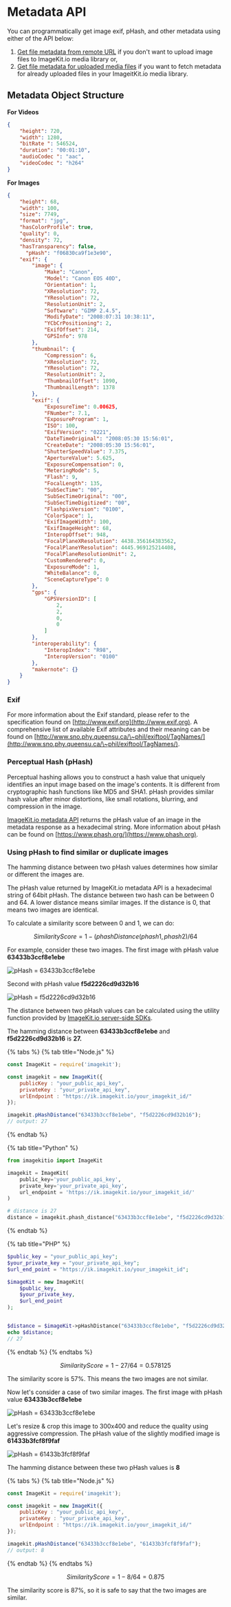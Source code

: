 # Metadata API

You can programmatically get image exif, pHash, and other metadata using either of the API below:

1. [Get file metadata from remote URL](get-image-metadata-from-remote-url.md) if you don't want to upload image files to ImageKit.io media library or,
2. [Get file metadata for uploaded media files](get-image-metadata-for-uploaded-media-files.md) if you want to fetch metadata for already uploaded files in your ImageitKit.io media library.

## Metadata Object Structure

**For Videos**
```json
{
    "height": 720,
    "width": 1280,
    "bitRate ": 546524,
    "duration": "00:01:10",
    "audioCodec ": "aac",
    "videoCodec ": "h264"
}
```

**For Images**
```json
{
    "height": 68,
    "width": 100,
    "size": 7749,
    "format": "jpg",
    "hasColorProfile": true,
    "quality": 0,
    "density": 72,
    "hasTransparency": false,
	  "pHash": "f06830ca9f1e3e90",
    "exif": {
        "image": {
            "Make": "Canon",
            "Model": "Canon EOS 40D",
            "Orientation": 1,
            "XResolution": 72,
            "YResolution": 72,
            "ResolutionUnit": 2,
            "Software": "GIMP 2.4.5",
            "ModifyDate": "2008:07:31 10:38:11",
            "YCbCrPositioning": 2,
            "ExifOffset": 214,
            "GPSInfo": 978
        },
        "thumbnail": {
            "Compression": 6,
            "XResolution": 72,
            "YResolution": 72,
            "ResolutionUnit": 2,
            "ThumbnailOffset": 1090,
            "ThumbnailLength": 1378
        },
        "exif": {
            "ExposureTime": 0.00625,
            "FNumber": 7.1,
            "ExposureProgram": 1,
            "ISO": 100,
            "ExifVersion": "0221",
            "DateTimeOriginal": "2008:05:30 15:56:01",
            "CreateDate": "2008:05:30 15:56:01",
            "ShutterSpeedValue": 7.375,
            "ApertureValue": 5.625,
            "ExposureCompensation": 0,
            "MeteringMode": 5,
            "Flash": 9,
            "FocalLength": 135,
            "SubSecTime": "00",
            "SubSecTimeOriginal": "00",
            "SubSecTimeDigitized": "00",
            "FlashpixVersion": "0100",
            "ColorSpace": 1,
            "ExifImageWidth": 100,
            "ExifImageHeight": 68,
            "InteropOffset": 948,
            "FocalPlaneXResolution": 4438.356164383562,
            "FocalPlaneYResolution": 4445.969125214408,
            "FocalPlaneResolutionUnit": 2,
            "CustomRendered": 0,
            "ExposureMode": 1,
            "WhiteBalance": 0,
            "SceneCaptureType": 0
        },
        "gps": {
            "GPSVersionID": [
                2,
                2,
                0,
                0
            ]
        },
        "interoperability": {
            "InteropIndex": "R98",
            "InteropVersion": "0100"
        },
        "makernote": {}
    }
}
```

### Exif

For more information about the Exif standard, please refer to the specification found on [http://www.exif.org](http://www.exif.org). A comprehensive list of available Exif attributes and their meaning can be found on [http://www.sno.phy.queensu.ca/\~phil/exiftool/TagNames/](http://www.sno.phy.queensu.ca/\~phil/exiftool/TagNames/).

### Perceptual Hash (pHash)

Perceptual hashing allows you to construct a hash value that uniquely identifies an input image based on the image's contents. It is different from cryptographic hash functions like MD5 and SHA1. pHash provides similar hash value after minor distortions, like small rotations, blurring, and compression in the image.

[ImageKit.io metadata API](./) returns the pHash value of an image in the metadata response as a hexadecimal string. More information about pHash can be found on [https://www.phash.org/](https://www.phash.org).

### Using pHash to find similar or duplicate images

The hamming distance between two pHash values determines how similar or different the images are.

The pHash value returned by ImageKit.io metadata API is a hexadecimal string of 64bit pHash. The distance between two hash can be between 0 and 64. A lower distance means similar images. If the distance is 0, that means two images are identical. 

To calculate a similarity score between 0 and 1, we can do:

$$
SimilarityScore = 1 - (phashDistance(phash1, phash2) / 64
$$

For example, consider these two images. The first image with pHash value **63433b3ccf8e1ebe**

![pHash = 63433b3ccf8e1ebe](<../../.gitbook/assets/first (1).jpg>)

Second with pHash value **f5d2226cd9d32b16**

![pHash = f5d2226cd9d32b16](<../../.gitbook/assets/second (1).jpg>)

The distance between two pHash values can be calculated using the utility function provided by [ImageKit.io server-side SDKs](../api-introduction/sdk.md#server-side-sdks).

The hamming distance between **63433b3ccf8e1ebe** and **f5d2226cd9d32b16** is **27.**

{% tabs %}
{% tab title="Node.js" %}
```javascript
const ImageKit = require('imagekit');

const imagekit = new ImageKit({
    publicKey : "your_public_api_key",
    privateKey : "your_private_api_key",
    urlEndpoint : "https://ik.imagekit.io/your_imagekit_id/"
});

imagekit.pHashDistance("63433b3ccf8e1ebe", "f5d2226cd9d32b16");
// output: 27
```
{% endtab %}

{% tab title="Python" %}
```python
from imagekitio import ImageKit

imagekit = ImageKit(
    public_key='your_public_api_key',
    private_key='your_private_api_key',
    url_endpoint = 'https://ik.imagekit.io/your_imagekit_id/'
)

# distance is 27
distance = imagekit.phash_distance("63433b3ccf8e1ebe", "f5d2226cd9d32b16"),
```
{% endtab %}

{% tab title="PHP" %}
```php
$public_key = "your_public_api_key";
$your_private_key = "your_private_api_key";
$url_end_point = "https://ik.imagekit.io/your_imagekit_id";

$imageKit = new ImageKit(
    $public_key,
    $your_private_key,
    $url_end_point
);


$distance = $imageKit->pHashDistance("63433b3ccf8e1ebe", "f5d2226cd9d32b16");
echo $distance;
// 27
```
{% endtab %}
{% endtabs %}

$$
SimilarityScore = 1-27/64 = 0.578125
$$

The similarity score is 57%. This means the two images are not similar.

Now let's consider a case of two similar images. The first image with pHash value **63433b3ccf8e1ebe**

![pHash = 63433b3ccf8e1ebe](<../../.gitbook/assets/first (1).jpg>)

Let's resize & crop this image to 300x400 and reduce the quality using aggressive compression. The pHash value of the slightly modified image is **61433b3fcf8f9faf**

![pHash = 61433b3fcf8f9faf](../../.gitbook/assets/first-slightly-different.jpg)

The hamming distance between these two pHash values is **8**

{% tabs %}
{% tab title="Node.js" %}
```javascript
const ImageKit = require('imagekit');

const imagekit = new ImageKit({
    publicKey : "your_public_api_key",
    privateKey : "your_private_api_key",
    urlEndpoint : "https://ik.imagekit.io/your_imagekit_id/"
});

imagekit.pHashDistance("63433b3ccf8e1ebe", "61433b3fcf8f9faf");
// output: 8
```
{% endtab %}
{% endtabs %}

$$
SimilarityScore = 1-8/64 = 0.875
$$

The similarity score is 87%, so it is safe to say that the two images are similar.

